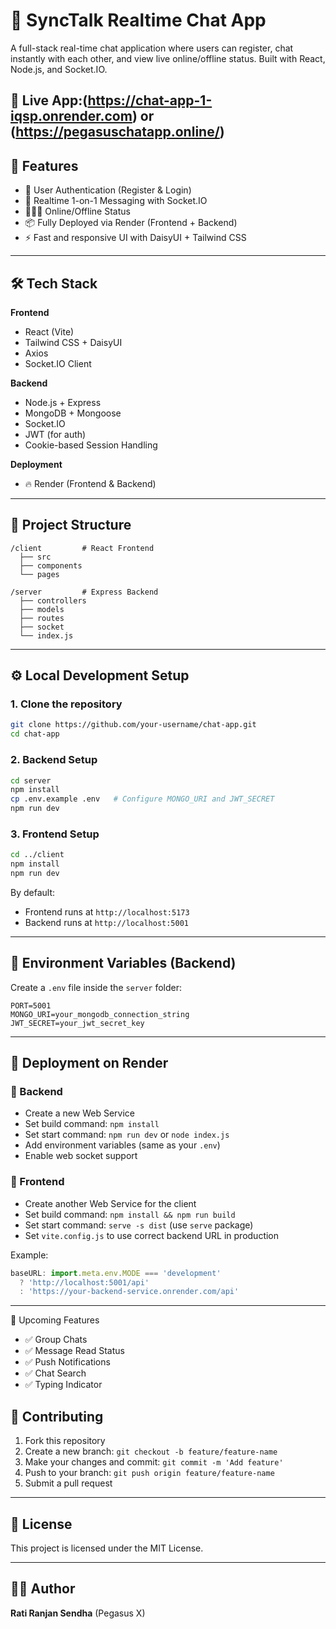 # 💬 SyncTalk Realtime Chat App

A full-stack real-time chat application where users can register, chat instantly with each other, and view live online/offline status. Built with React, Node.js, and Socket.IO.

🔗 **Live App**:(https://chat-app-1-iqsp.onrender.com) or <br> 
(https://pegasuschatapp.online/)
---

## 🚀 Features

- 🔐 User Authentication (Register & Login)
- 💬 Realtime 1-on-1 Messaging with Socket.IO
- 🧑‍🤝‍🧑 Online/Offline Status
- 📦 Fully Deployed via Render (Frontend + Backend)
- ⚡ Fast and responsive UI with DaisyUI + Tailwind CSS

---

## 🛠️ Tech Stack

**Frontend**  
- React (Vite)
- Tailwind CSS + DaisyUI  
- Axios  
- Socket.IO Client  

**Backend**  
- Node.js + Express  
- MongoDB + Mongoose  
- Socket.IO  
- JWT (for auth)  
- Cookie-based Session Handling  

**Deployment**  
- 🔥 Render (Frontend & Backend)

---

## 📁 Project Structure

```
/client         # React Frontend
  ├── src
  ├── components
  └── pages

/server         # Express Backend
  ├── controllers
  ├── models
  ├── routes
  ├── socket
  └── index.js
```

---

## ⚙️ Local Development Setup

### 1. Clone the repository

```bash
git clone https://github.com/your-username/chat-app.git
cd chat-app
```

### 2. Backend Setup

```bash
cd server
npm install
cp .env.example .env   # Configure MONGO_URI and JWT_SECRET
npm run dev
```

### 3. Frontend Setup

```bash
cd ../client
npm install
npm run dev
```

By default:
- Frontend runs at `http://localhost:5173`
- Backend runs at `http://localhost:5001`

---

## 🔐 Environment Variables (Backend)

Create a `.env` file inside the `server` folder:

```
PORT=5001
MONGO_URI=your_mongodb_connection_string
JWT_SECRET=your_jwt_secret_key
```

---

## 🚀 Deployment on Render

### 🔹 Backend
- Create a new Web Service
- Set build command: `npm install`
- Set start command: `npm run dev` or `node index.js`
- Add environment variables (same as your `.env`)
- Enable web socket support

### 🔹 Frontend
- Create another Web Service for the client
- Set build command: `npm install && npm run build`
- Set start command: `serve -s dist` (use `serve` package)
- Set `vite.config.js` to use correct backend URL in production

Example:

```js
baseURL: import.meta.env.MODE === 'development'
  ? 'http://localhost:5001/api'
  : 'https://your-backend-service.onrender.com/api'
```

---
🧪 Upcoming Features

- ✅ Group Chats
- ✅ Message Read Status
- ✅ Push Notifications
- ✅ Chat Search
- ✅ Typing Indicator


## 🤝 Contributing

1. Fork this repository
2. Create a new branch: `git checkout -b feature/feature-name`
3. Make your changes and commit: `git commit -m 'Add feature'`
4. Push to your branch: `git push origin feature/feature-name`
5. Submit a pull request

---

## 📄 License

This project is licensed under the MIT License.

---

## 👨‍💻 Author

**Rati Ranjan Sendha**  (Pegasus X)
